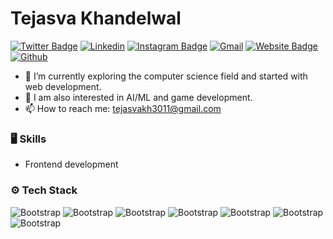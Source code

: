 # Tejasva Khandelwal

[![Twitter Badge](https://img.shields.io/badge/-Twitter-1da1f2?labelColor=1da1f2&logo=twitter&logoColor=white&link=https://twitter.com/Tejasva_3011)](https://twitter.com/Tejasva_3011)
[![Linkedin](https://img.shields.io/badge/-LinkedIn-blue?style=flat&logo=Linkedin&logoColor=white)](https://www.linkedin.com/in/tejasva-khandelwal/)
[![Instagram Badge](https://img.shields.io/badge/-Instagram-purple?logo=instagram&logoColor=white&link=https://instagram.com/tejuss087/)](https://www.instagram.com/tejuss087)
[![Gmail](https://img.shields.io/badge/-Gmail-c14438?style=flat&logo=Gmail&logoColor=white)](mailto:tejasvakh3011@gmail.com)
[![Website Badge](https://img.shields.io/badge/-Website-c14438?style=flat&logo=Google-Chrome&logoColor=white&link=https://portfolio-website-tejasva.netlify.app)](https://portfolio-website-tejasva.netlify.app)
[![Github](https://img.shields.io/github/followers/tejasva-087?label=Follow&style=social)](https://github.com/tejasva-087)

- 🤔 I’m currently exploring the computer science field and started with web development.
- 🌱 I am also interested in AI/ML and game development.
- 📫 How to reach me: tejasvakh3011@gmail.com


### 🖥 Skills

- Frontend development
### ⚙️ Tech Stack

![Bootstrap](https://img.shields.io/badge/-Python-05122A?style=flat-square&logo=Python&color=353535) ![Bootstrap](https://img.shields.io/badge/-MySQL-05122A?style=flat-square&logo=MySQL&color=353535) ![Bootstrap](https://img.shields.io/badge/-Javascript-05122A?style=flat-square&logo=Javascript&color=353535) ![Bootstrap](https://img.shields.io/badge/-HTML5-05122A?style=flat-square&logo=HTML5&color=353535) ![Bootstrap](https://img.shields.io/badge/-CSS3-05122A?style=flat-square&logo=CSS3&color=353535) ![Bootstrap](https://img.shields.io/badge/-Sass-05122A?style=flat-square&logo=Sass&color=353535) ![Bootstrap](https://img.shields.io/badge/-Git%28Basics%29-05122A?style=flat-square&logo=Git(Basics)&color=353535)
